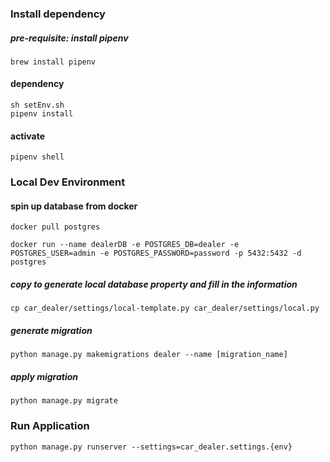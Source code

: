 ### Install dependency
##### pre-requisite: install pipenv
    brew install pipenv
#### dependency
	sh setEnv.sh
	pipenv install
#### activate
    pipenv shell

### Local Dev Environment
#### spin up database from docker
	docker pull postgres

	docker run --name dealerDB -e POSTGRES_DB=dealer -e POSTGRES_USER=admin -e POSTGRES_PASSWORD=password -p 5432:5432 -d postgres

##### copy to generate local database property and fill in the information
	cp car_dealer/settings/local-template.py car_dealer/settings/local.py

##### generate migration
	python manage.py makemigrations dealer --name [migration_name]

##### apply migration
  	python manage.py migrate

### Run Application
    python manage.py runserver --settings=car_dealer.settings.{env}
